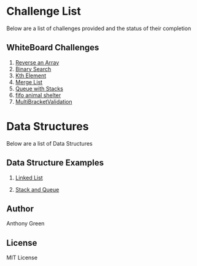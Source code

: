 # Challenge List

Below are a list of challenges provided and the status of their completion

## WhiteBoard Challenges
1. [Reverse an Array](https://github.com/cascadianrebel/data-structures-and-algorithms/blob/master/Challenges/ArrayReverse/Readme.md) 
2. [Binary Search](https://github.com/cascadianrebel/data-structures-and-algorithms/blob/master/Challenges/BinarySearch/ReadMe.md) 
3. [Kth Element](https://github.com/cascadianrebel/data-structures-and-algorithms/blob/11_kth_from_end/Challenges/KthElement/ReadMe.md) 
4. [Merge List](https://github.com/cascadianrebel/data-structures-and-algorithms/blob/master/DataStructures/mergeLists/ReadMe.md)
5. [Queue with Stacks](https://github.com/cascadianrebel/data-structures-and-algorithms/blob/master/Challenges/Array_adjacent_product/ReadMe.md)
6. [fifo animal shelter](https://github.com/cascadianrebel/data-structures-and-algorithms/blob/master/Challenges/fifo_animal_shelter/ReadMe.md)
7. [MultiBracketValidation](https://github.com/cascadianrebel/data-structures-and-algorithms/tree/master/Challenges/MultiBracketValidation)

# Data Structures
Below are a list of Data Structures

## Data Structure Examples
1. [Linked List](https://github.com/cascadianrebel/data-structures-and-algorithms/blob/master/DataStructures/LinkedLists/ReadMe.md)

3. [Stack and Queue](https://github.com/cascadianrebel/data-structures-and-algorithms/tree/master/DataStructures/Stack_and_Queue/Stack_and_Queue)


## Author
Anthony Green

## License
MIT License

